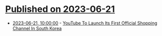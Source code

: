 # [Published on 2023-06-21](index.md)

* [2023-06-21, 10:00:00](https://news.slashdot.org/story/23/06/21/0555252/youtube-to-launch-its-first-official-shopping-channel-in-south-korea?utm_source=rss1.0mainlinkanon&utm_medium=feed) - [YouTube To Launch Its First Official Shopping Channel In South Korea](https://news.slashdot.org/story/23/06/21/0555252/youtube-to-launch-its-first-official-shopping-channel-in-south-korea?utm_source=rss1.0mainlinkanon&utm_medium=feed)
